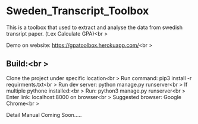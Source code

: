 # Sweden_Transcript_Toolbox
This is a toolbox that used to extract and analyse the data from swedish transript paper. (t.ex Calculate GPA)<br \>

Demo on website: https://gpatoolbox.herokuapp.com/<br \>

## Build:<br \>
Clone the project under specific location<br \>
Run command: pip3 install -r requirments.txt<br \>
Run dev server: python manage.py runserver<br \>
If multiple pythone installed:<br \>
Run: python3 manage.py runserver<br \>
Enter link: localhost:8000 on browser<br \>
Suggested browser: Google Chrome<br \>



Detail Manual Coming Soon.....
